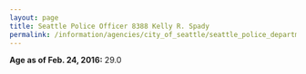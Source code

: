 ```yaml
---
layout: page
title: Seattle Police Officer 8388 Kelly R. Spady
permalink: /information/agencies/city_of_seattle/seattle_police_department/copbook/8388/
---
```


**Age as of Feb. 24, 2016:** 29.0
